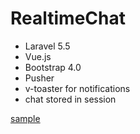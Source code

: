 # RealtimeChat

- Laravel 5.5
- Vue.js
- Bootstrap 4.0
- Pusher
- v-toaster for notifications
- chat stored in session


[sample](https://raw.githubusercontent.com/matthiku/RealtimeChat/master/sample.png)
